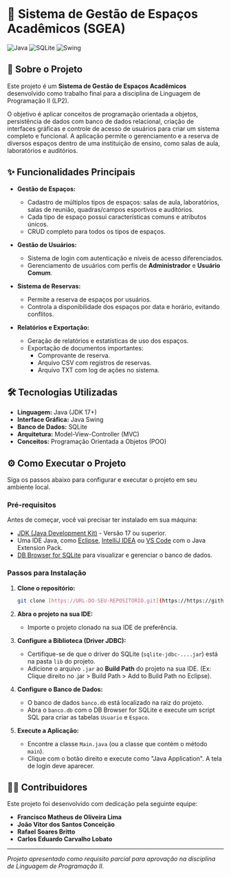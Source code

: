 # 🚀 Sistema de Gestão de Espaços Acadêmicos (SGEA)

![Java](https://img.shields.io/badge/java-%23ED8B00.svg?style=for-the-badge&logo=openjdk&logoColor=white)
![SQLite](https://img.shields.io/badge/sqlite-%2307405e.svg?style=for-the-badge&logo=sqlite&logoColor=white)
![Swing](https://img.shields.io/badge/Swing-blue?style=for-the-badge&logo=java&logoColor=white)

## 📄 Sobre o Projeto

Este projeto é um **Sistema de Gestão de Espaços Acadêmicos** desenvolvido como trabalho final para a disciplina de Linguagem de Programação II (LP2).

O objetivo é aplicar conceitos de programação orientada a objetos, persistência de dados com banco de dados relacional, criação de interfaces gráficas e controle de acesso de usuários para criar um sistema completo e funcional. A aplicação permite o gerenciamento e a reserva de diversos espaços dentro de uma instituição de ensino, como salas de aula, laboratórios e auditórios.

## ✨ Funcionalidades Principais

* **Gestão de Espaços:**
    * Cadastro de múltiplos tipos de espaços: salas de aula, laboratórios, salas de reunião, quadras/campos esportivos e auditórios.
    * Cada tipo de espaço possui características comuns e atributos únicos.
    * CRUD completo para todos os tipos de espaços.

* **Gestão de Usuários:**
    * Sistema de login com autenticação e níveis de acesso diferenciados.
    * Gerenciamento de usuários com perfis de **Administrador** e **Usuário Comum**.

* **Sistema de Reservas:**
    * Permite a reserva de espaços por usuários.
    * Controla a disponibilidade dos espaços por data e horário, evitando conflitos.

* **Relatórios e Exportação:**
    * Geração de relatórios e estatísticas de uso dos espaços.
    * Exportação de documentos importantes:
        * Comprovante de reserva.
        * Arquivo CSV com registros de reservas.
        * Arquivo TXT com log de ações no sistema.

## 🛠️ Tecnologias Utilizadas

* **Linguagem:** Java (JDK 17+)
* **Interface Gráfica:** Java Swing 
* **Banco de Dados:** SQLite 
* **Arquitetura:** Model-View-Controller (MVC) 
* **Conceitos:** Programação Orientada a Objetos (POO) 

## ⚙️ Como Executar o Projeto

Siga os passos abaixo para configurar e executar o projeto em seu ambiente local.

### Pré-requisitos

Antes de começar, você vai precisar ter instalado em sua máquina:
* [JDK (Java Development Kit)](https://www.oracle.com/java/technologies/downloads/) - Versão 17 ou superior.
* Uma IDE Java, como [Eclipse](https://www.eclipse.org/), [IntelliJ IDEA](https://www.jetbrains.com/idea/) ou [VS Code](https://code.visualstudio.com/) com o Java Extension Pack.
* [DB Browser for SQLite](https://sqlitebrowser.org/) para visualizar e gerenciar o banco de dados.

### Passos para Instalação

1.  **Clone o repositório:**
    ```bash
    git clone [https://URL-DO-SEU-REPOSITORIO.git](https://https://github.com/Irregular-JV/TRABALHO-DE-LP2-FINAL.git)
    ```

2.  **Abra o projeto na sua IDE:**
    * Importe o projeto clonado na sua IDE de preferência.

3.  **Configure a Biblioteca (Driver JDBC):**
    * Certifique-se de que o driver do SQLite (`sqlite-jdbc-....jar`) está na pasta `lib` do projeto.
    * Adicione o arquivo `.jar` ao **Build Path** do projeto na sua IDE. (Ex: Clique direito no .jar > Build Path > Add to Build Path no Eclipse).

4.  **Configure o Banco de Dados:**
    * O banco de dados `banco.db` está localizado na raiz do projeto.
    * Abra o `banco.db` com o DB Browser for SQLite e execute um script SQL para criar as tabelas `Usuario` e `Espaco`.

5.  **Execute a Aplicação:**
    * Encontre a classe `Main.java` (ou a classe que contém o método `main`).
    * Clique com o botão direito e execute como "Java Application". A tela de login deve aparecer.

## 👨‍💻 Contribuidores

Este projeto foi desenvolvido com dedicação pela seguinte equipe:

* **Francisco Matheus de Oliveira Lima**
* **João Vitor dos Santos Conceição**
* **Rafael Soares Britto**
* **Carlos Eduardo Carvalho Lobato**

---
*Projeto apresentado como requisito parcial para aprovação na disciplina de Linguagem de Programação II.*
